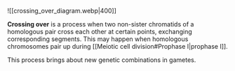 ![[crossing_over_diagram.webp|400]]

**Crossing over** is a process when two non-sister chromatids of a homologous pair cross each other at certain points, exchanging corresponding segments. This may happen when homologous chromosomes pair up during [[Meiotic cell division#Prophase I|prophase I]].

This process brings about new genetic combinations in gametes.
